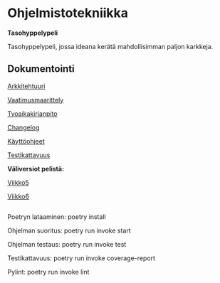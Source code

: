 # Ohjelmistotekniikka 

**Tasohyppelypeli**

Tasohyppelypeli, jossa ideana kerätä mahdollisimman paljon karkkeja.

## Dokumentointi


[Arkkitehtuuri](https://github.com/ElisaMero/ot_harjoitustyo/blob/master/dokumentaatio/arkkitehtuuri.md)

[Vaatimusmaarittely](https://github.com/ElisaMero/ot_harjoitustyo/blob/master/dokumentaatio/vaatimusmaarittely.md)

[Tyoaikakirjanpito](https://github.com/ElisaMero/ot_harjoitustyo/blob/master/dokumentaatio/tyoaikakirjanpito.md)

[Changelog](https://github.com/ElisaMero/ot_harjoitustyo/blob/master/dokumentaatio/changelog.md)

[Käyttöohjeet](https://github.com/ElisaMero/ot_harjoitustyo/blob/master/dokumentaatio/kauttoohjeet.md)

[Testikattavuus](https://github.com/ElisaMero/ot_harjoitustyo/blob/master/dokumentaatio/testausdokumentti.md)


**Väliversiot pelistä:**

[Viikko5](https://github.com/ElisaMero/ot_harjoitustyo/releases/tag/viikko5)

[Viikko6](https://github.com/ElisaMero/ot_harjoitustyo/releases/tag/viikko6)

##
Poetryn lataaminen: poetry install

Ohjelman suoritus: poetry run invoke start

Ohjelman testaus: poetry run invoke test

Testikattavuus: poetry run invoke coverage-report

Pylint: poetry run invoke lint

